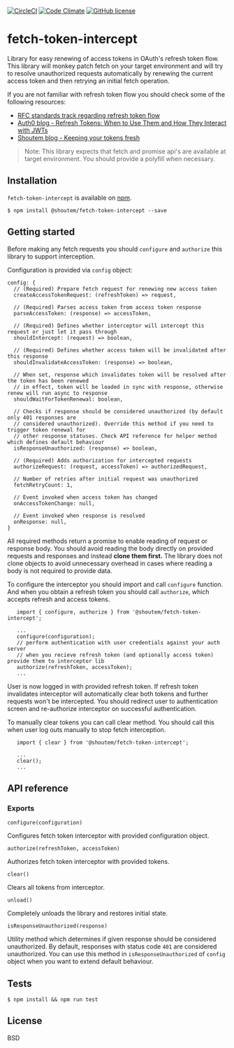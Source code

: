 [![CircleCI](https://img.shields.io/circleci/project/github/shoutem/fetch-token-intercept.svg)](https://github.com/shoutem/fetch-token-intercept)
[![Code Climate](https://img.shields.io/codeclimate/github/shoutem/fetch-token-intercept.svg)]()
[![GitHub license](https://img.shields.io/badge/license-New%20BSD-blue.svg)](https://raw.githubusercontent.com/shoutem/fetch-token-intercept/master/LICENSE)

# fetch-token-intercept
Library for easy renewing of access tokens in OAuth's refresh token flow. This library will monkey
patch fetch on your target environment and will try to resolve unauthorized requests automatically
by renewing the current access token and then retrying an initial fetch operation.

If you are not familiar with refresh token flow you should check some of the following resources:
- [RFC standards track regarding refresh token flow](https://tools.ietf.org/html/rfc6749#page-10)
- [Auth0 blog - Refresh Tokens: When to Use Them and How They Interact with JWTs](https://auth0.com/blog/refresh-tokens-what-are-they-and-when-to-use-them/)
- [Shoutem blog - Keeping your tokens fresh](https://medium.com/shoutem/keeping-your-api-tokens-fresh-72059a7b0586)

>Note:
This library expects that fetch and promise api's are available at target environment. You should
provide a polyfill when necessary.

## Installation

`fetch-token-intercept` is available on [npm](https://www.npmjs.com/package/@shoutem/fetch-token-intercept).

```
$ npm install @shoutem/fetch-token-intercept --save
```

## Getting started

Before making any fetch requests you should `configure` and `authorize` this library to support
interception.

Configuration is provided via `config` object:

```
config: {
  // (Required) Prepare fetch request for renewing new access token
  createAccessTokenRequest: (refreshToken) => request,
   
  // (Required) Parses access token from access token response
  parseAccessToken: (response) => accessToken,
   
  // (Required) Defines whether interceptor will intercept this request or just let it pass through
  shouldIntercept: (request) => boolean,
   
  // (Required) Defines whether access token will be invalidated after this response
  shouldInvalidateAccessToken: (response) => boolean,
  
  // When set, response which invalidates token will be resolved after the token has been renewed
  // in effect, token will be loaded in sync with response, otherwise renew will run async to response
  shouldWaitForTokenRenewal: boolean,
  
  // Checks if response should be considered unauthorized (by default only 401 responses are 
  // considered unauthorized). Override this method if you need to trigger token renewal for 
  // other response statuses. Check API reference for helper method which defines default behaviour
  isResponseUnauthorized: (response) => boolean,
   
  // (Required) Adds authorization for intercepted requests
  authorizeRequest: (request, accessToken) => authorizedRequest,
   
  // Number of retries after initial request was unauthorized
  fetchRetryCount: 1,
  
  // Event invoked when access token has changed
  onAccessTokenChange: null,
   
  // Event invoked when response is resolved
  onResponse: null,
}
```

All required methods return a promise to enable reading of request or response body.
You should avoid reading the body directly on provided requests and responses and instead **clone 
them first.** The library does not clone objects to avoid unnecessary overhead in cases where 
reading a body is not required to provide data.

To configure the interceptor you should import and call `configure` function. And when you obtain
a refresh token you should call `authorize`, which accepts refresh and access tokens.

```
   import { configure, authorize } from '@shoutem/fetch-token-intercept';

   ...
   configure(configuration);
   // perform authentication with user credentials against your auth server
   // when you recieve refresh token (and optionally access token) provide them to interceptor lib
   authorize(refreshToken, accessToken);
   ...
```

User is now logged in with provided refresh token. If refresh token invalidates interceptor
will automatically clear both tokens and further requests won't be intercepted. You should redirect
user to authentication screen and re-authorize interceptor on successful authentication.

To manually clear tokens you can call clear method. You should call this when user log outs manually
to stop fetch interception.

```
   import { clear } from '@shoutem/fetch-token-intercept';

   ...
   clear();
   ...
```

## API reference <a name="api-reference"></a>

### Exports
 `configure(configuration)`
 
 Configures fetch token interceptor with provided configuration object.
 
 `authorize(refreshToken, accessToken)` 
  
  Authorizes fetch token interceptor with provided tokens.
  
 `clear()`
 
 Clears all tokens from interceptor.
 
 `unload()`
  
  Completely unloads the library and restores initial state.
 
 `isResponseUnauthorized(response)`
 
 Utility method which determines if given response should be considered unauthorized. 
 By default, responses with status code `401` are considered unauthorized.
 You can use this method in `isResponseUnauthorized` of `config` object 
 when you want to extend default behaviour.
 
 
## Tests

```
$ npm install && npm run test
``` 

## License
 
 BSD
